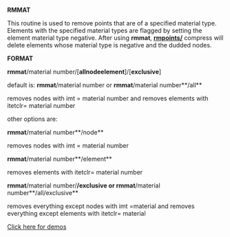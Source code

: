  **RMMAT**

  This routine is used to remove points that are of a specified
  material type. Elements with the specified material types are
  flagged by setting the element material type negative. After using
  **rmmat**, **[rmpoints/](RMPOINT.md)** compress will delete
  elements whose material type is negative and the dudded nodes.

  **FORMAT**

  **rmmat**/material
  number/[**allnodeelement**]/[**exclusive**]

  default is: **rmmat**/material number or **rmmat**/material
  number**/all**

  removes nodes with imt = material number and removes elements with
  itetclr= material number
 
  other options are:
 
  **rmmat**/material number**/node**

  removes nodes with imt = material number
 
  **rmmat**/material number**/element**

  removes elements with itetclr= material number
 
  **rmmat**/material number/**/exclusive or rmmat**/material
  number**/all/exclusive**

  removes everything except nodes with imt =material and removes
  everything except elements with itetclr= material

 [Click here for demos](../demos/main_rmmat.md)

 
